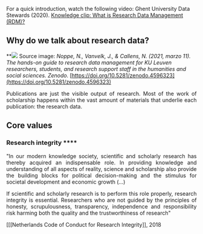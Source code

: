 
For a quick introduction, watch the following video: Ghent University Data Stewards (2020). [Knowledge clip: What is Research Data Management (RDM)?](https://www.youtube.com/watch?v=bbsLmy3Njv4)

## Why do we talk about research data?

**![](https://lh7-us.googleusercontent.com/slidesz/AGV_vUfywmcaVgijZkzv0_NObtvYZWODwrf0pM7x_2AWpv2iaNers5At5tkNuW9Dd92COWWmASkz-K9DU8pMP2sE_TzVbelN_ZoIhpp1MzFco8d2Ilmzu-i3zscRRRBebItuQZkTuK4Y0LswxDoSfN7_Cm_KRn-yF0xsyXcnaEUR3syQww=s2048?key=HVeOlj_fJDZ5AEEcst6gsg)
Source image: *Noppe, N., Vanvelk, J., & Callens, N. (2021, marzo 11). The hands-on guide to research data management for KU Leuven researchers, students, and research support staff in the humanities and social sciences. Zenodo.* [https://doi.org/10.5281/zenodo.4596323](https://doi.org/10.5281/zenodo.4596323)

<p align="justify">
Publications are just the visible output of research. Most of the work of scholarship happens within the vast amount of materials that underlie each publication: the research data.</p>


## Core values

### Research integrity ****

<p align="justify">"In our modern knowledge society, scientific and scholarly research has thereby acquired an indispensable role. In providing knowledge and understanding of all aspects of reality, science and scholarship also provide the building blocks for political decision-making and the stimulus for societal development and economic growth (...) </p>
<p align="justify">If scientific and scholarly research is to perform this role properly, research integrity is essential. Researchers who are not guided by the principles of honesty, scrupulousness, transparency, independence and responsibility risk harming both the quality and the trustworthiness of research"</p>
[[[Netherlands Code of Conduct for Research Integrity]], 2018

